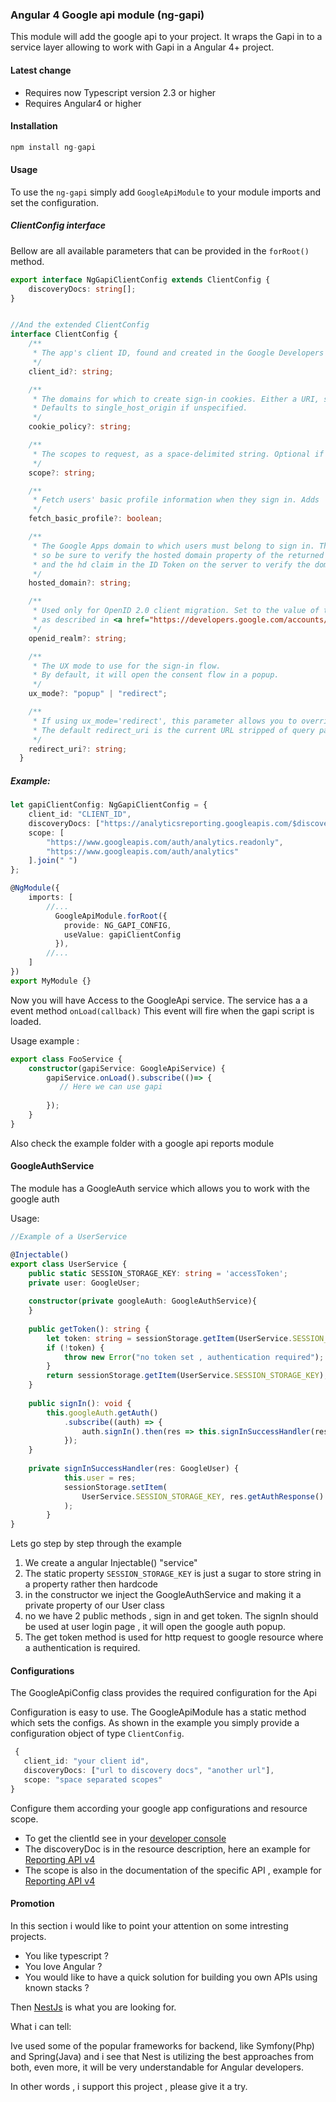 ### Angular 4 Google api module (ng-gapi)

This module will add the google api to your project.
It wraps the Gapi in to a service layer allowing to work with Gapi
in a Angular 4+ project.

#### Latest change

- Requires now Typescript version 2.3 or higher
- Requires Angular4 or higher

#### Installation

```js
npm install ng-gapi
```

#### Usage

To use the `ng-gapi` simply add `GoogleApiModule` to your module imports
and set the configuration.

##### ClientConfig interface
Bellow are all available parameters that can be provided in the `forRoot()` method.
```typescript
export interface NgGapiClientConfig extends ClientConfig {
    discoveryDocs: string[];
}


//And the extended ClientConfig
interface ClientConfig {
    /**
     * The app's client ID, found and created in the Google Developers Console.
     */
    client_id?: string;

    /**
     * The domains for which to create sign-in cookies. Either a URI, single_host_origin, or none.
     * Defaults to single_host_origin if unspecified.
     */
    cookie_policy?: string;

    /**
     * The scopes to request, as a space-delimited string. Optional if fetch_basic_profile is not set to false.
     */
    scope?: string;

    /**
     * Fetch users' basic profile information when they sign in. Adds 'profile' and 'email' to the requested scopes. True if unspecified.
     */
    fetch_basic_profile?: boolean;

    /**
     * The Google Apps domain to which users must belong to sign in. This is susceptible to modification by clients,
     * so be sure to verify the hosted domain property of the returned user. Use GoogleUser.getHostedDomain() on the client,
     * and the hd claim in the ID Token on the server to verify the domain is what you expected.
     */
    hosted_domain?: string;

    /**
     * Used only for OpenID 2.0 client migration. Set to the value of the realm that you are currently using for OpenID 2.0,
     * as described in <a href="https://developers.google.com/accounts/docs/OpenID#openid-connect">OpenID 2.0 (Migration)</a>.
     */
    openid_realm?: string;

    /**
     * The UX mode to use for the sign-in flow.
     * By default, it will open the consent flow in a popup.
     */
    ux_mode?: "popup" | "redirect";

    /**
     * If using ux_mode='redirect', this parameter allows you to override the default redirect_uri that will be used at the end of the consent flow.
     * The default redirect_uri is the current URL stripped of query parameters and hash fragment.
     */
    redirect_uri?: string;
  }
```

##### Example:
```typescript
let gapiClientConfig: NgGapiClientConfig = {
    client_id: "CLIENT_ID",
    discoveryDocs: ["https://analyticsreporting.googleapis.com/$discovery/rest?version=v4"],
    scope: [
        "https://www.googleapis.com/auth/analytics.readonly",
        "https://www.googleapis.com/auth/analytics"
    ].join(" ")
};

@NgModule({
    imports: [
        //...
          GoogleApiModule.forRoot({
            provide: NG_GAPI_CONFIG,
            useValue: gapiClientConfig
          }),
        //...
    ]
})
export MyModule {}
```



Now you will have Access to the GoogleApi service.
The service has a a event method `onLoad(callback)`
This event will fire when the gapi script is loaded.

Usage example :

```typescript
export class FooService {
    constructor(gapiService: GoogleApiService) {
        gapiService.onLoad().subscribe(()=> {
           // Here we can use gapi
           
        });
    }
}
```

Also check the example folder with a google api reports module

#### GoogleAuthService 
The module has a GoogleAuth service which allows you to work with 
the google auth

Usage:
```typescript
//Example of a UserService 

@Injectable()
export class UserService {
    public static SESSION_STORAGE_KEY: string = 'accessToken';
    private user: GoogleUser;
    
    constructor(private googleAuth: GoogleAuthService){ 
    }
    
    public getToken(): string {
        let token: string = sessionStorage.getItem(UserService.SESSION_STORAGE_KEY);
        if (!token) {
            throw new Error("no token set , authentication required");
        }
        return sessionStorage.getItem(UserService.SESSION_STORAGE_KEY);
    }
    
    public signIn(): void {
        this.googleAuth.getAuth()
            .subscribe((auth) => {
                auth.signIn().then(res => this.signInSuccessHandler(res));
            });
    }
    
    private signInSuccessHandler(res: GoogleUser) {
            this.user = res;
            sessionStorage.setItem(
                UserService.SESSION_STORAGE_KEY, res.getAuthResponse().access_token
            );
        }
}
```

Lets go step by step through the example

1. We create a angular Injectable() "service"
2. The static property `SESSION_STORAGE_KEY` is just a sugar to store string in a property rather then hardcode
3. in the constructor we inject the GoogleAuthService and making it a private property of our User class
4. no we have 2 public methods , sign in and get token. The signIn should be used at user login page , it will open the google 
auth popup. 
5. The get token method is used for http request to google resource where a authentication is required.


#### Configurations
The GoogleApiConfig class provides the required configuration for the Api

Configuration is easy to use. The GoogleApiModule has a static method which sets the configs. 
As shown in the example you simply provide a configuration object of type `ClientConfig`.
```typescript
 {
   client_id: "your client id",
   discoveryDocs: ["url to discovery docs", "another url"],
   scope: "space separated scopes"
}
```
Configure them according your google app configurations and resource scope.

- To get the clientId see in your [developer console](https://console.developers.google.com/apis/credentials)
- The discoveryDoc is in the resource description, here an example for
 [Reporting API v4](https://developers.google.com/analytics/devguides/reporting/core/v4/rest/)
- The scope is also in the documentation of the specific API , example for [Reporting API v4](https://developers.google.com/analytics/devguides/reporting/core/v4/rest/v4/reports/batchGet#authorization)



#### Promotion
In this section i would like to point your attention on some intresting projects.

- You like typescript ? 
- You love Angular ?
- You would like to have a quick solution for building you own APIs using known stacks ?

Then [NestJs](http://docs.nestjs.com/) is what you are looking for.

What i can tell:

Ive used some of the popular frameworks for backend, like Symfony(Php) and Spring(Java) and i see that Nest is utilizing the best approaches from both, even more, it will be very understandable for Angular developers.

In other words , i support this project , please give it a try. 

